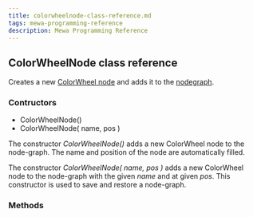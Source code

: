 ```yaml
---
title: colorwheelnode-class-reference.md
tags: mewa-programming-reference
description: Mewa Programming Reference
---
```



## ColorWheelNode class reference
Creates a new [ColorWheel node]() and adds it to the [nodegraph](https://hackmd.io/VIsuWHCySFWk6j2shR36zw).

### Contructors

* ColorWheelNode()
* ColorWheelNode( name, pos )

The constructor *ColorWheelNode()* adds a new ColorWheel node to the node-graph. The name and position of the node are automatically filled.

The constructor *ColorWheelNode( name, pos )* adds a new ColorWheel node to the node-graph with the given *name* and at given *pos*. This constructor is used to save and restore a node-graph.


### Methods



